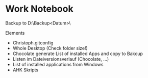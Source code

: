 Work Notebook
=============

Backup to D:\Backup\<Datum>\


Elements
- Christoph\.gitconfig
- Whole Desktop (Check folder size!)
- Chocolate generate List of installed Apps and copy to Bakcup
- Listen im Dateiversionsverlauf (Chocolate, ...)
- List of installed applications from Windows
- AHK Skripts